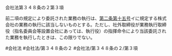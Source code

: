 会社法第３４８条の２第３項

前二項の規定により委託された業務の執行は、[第二条](会社法＿＿＿＿第２条)[第十五号](会社法＿＿＿＿第３４８条の２第３項第１５号)イに規定する株式会社の業務の執行に該当しないものとする。ただし、社外取締役が業務執行取締役（指名委員会等設置会社にあっては、執行役）の指揮命令により当該委託された業務を執行したときは、この限りでない。

#会社法
#会社法/第３４８条の２
#会社法/第３４８条の２/第３項
